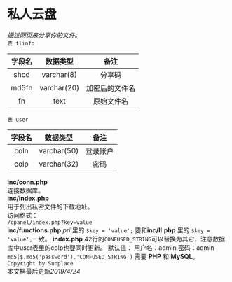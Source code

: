# 私人云盘  
*通过网页来分享你的文件。*    
`表 flinfo`

|字段名|数据类型|备注|
|:---:|:---:|:---:|
|shcd|varchar(8)|分享码|
|md5fn|varchar(20)|加密后的文件名|
|fn|text|原始文件名|

`表 user`  

|字段名|数据类型|备注|
|:---:|:---:|:---:|
|coln|varchar(50)|登录账户|
|colp|varchar(32)|密码|

**inc/conn.php**   
连接数据库。    
**inc/index.php**    
用于列出私密文件的下载地址。  
访问格式：  
`/cpanel/index.php?key=value`  
**inc/functions.php** *pri* 里的 `$key = 'value';` 要和**inc/ll.php** 里的 `$key = 'value';`一致。
**index.php**
42行的`CONFUSED_STRING`可以替换为其它，注意数据库中user表里的colp也要同时更新。
默认值：
用户名：admin
密码：admin
`md5($.md5('password').'CONFUSED_STRING')`
需要 **PHP** 和 **MySQL**。    
`Copyright by Sunplace`    
本文档最后更新*2019/4/24* 
